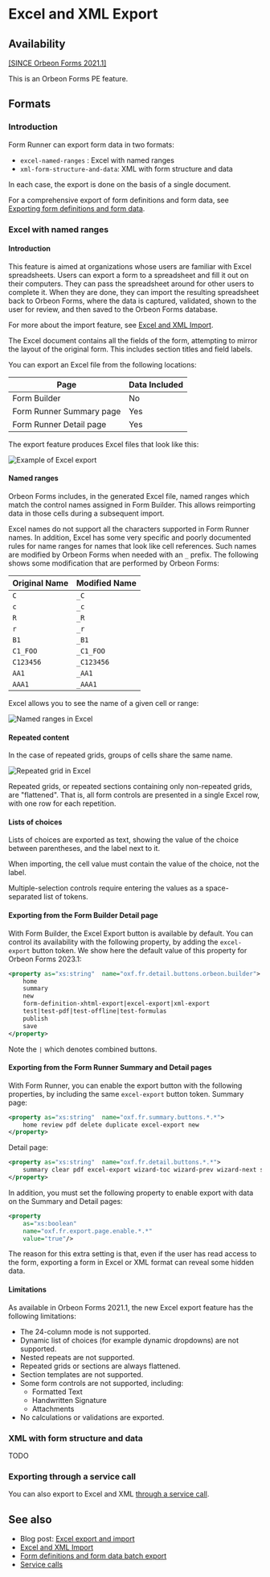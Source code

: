 # Excel and XML Export

## Availability

[\[SINCE Orbeon Forms 2021.1\]](/release-notes/orbeon-forms-2021.1.md)

This is an Orbeon Forms PE feature.

## Formats

### Introduction

Form Runner can export form data in two formats:

- `excel-named-ranges` : Excel with named ranges
- `xml-form-structure-and-data`: XML with form structure and data

In each case, the export is done on the basis of a single document.

For a comprehensive export of form definitions and form data, see [Exporting form definitions and form data](/form-runner/feature/exporting-form-definitions-and-form-data.md).

### Excel with named ranges

#### Introduction

This feature is aimed at organizations whose users are familiar with Excel spreadsheets. Users can export a form to a spreadsheet and fill it out on their computers. They can pass the spreadsheet around for other users to complete it. When they are done, they can import the resulting spreadsheet back to Orbeon Forms, where the data is captured, validated, shown to the user for review, and then saved to the Orbeon Forms database.

For more about the import feature, see [Excel and XML Import](/form-runner/feature/excel-xml-import.md).

The Excel document contains all the fields of the form, attempting to mirror the layout of the original form. This includes section titles and field labels.

You can export an Excel file from the following locations:

| Page                     | Data Included |
|--------------------------|---------------|
| Form Builder             | No            |
| Form Runner Summary page | Yes           |
| Form Runner Detail page  | Yes           |

The export feature produces Excel files that look like this:

![Example of Excel export](/form-builder/images/excel-export-export.png)

#### Named ranges

Orbeon Forms includes, in the generated Excel file, named ranges which match the control names assigned in Form Builder. This allows reimporting data in those cells during a subsequent import.

Excel names do not support all the characters supported in Form Runner names. In addition, Excel has some very specific and poorly documented rules for name ranges for names that look like cell references. Such names are modified by Orbeon Forms when needed with an `_` prefix. The following shows some modification that are performed by Orbeon Forms:

| Original Name | Modified Name |
|---------------|---------------|
| `C`           | `_C`          |
| `c`           | `_c`          |
| `R`           | `_R`          |
| `r`           | `_r`          |
| `B1`          | `_B1`         |
| `C1_FOO`      | `_C1_FOO`     |
| `C123456`     | `_C123456`    |
| `AA1`         | `_AA1`        |
| `AAA1`        | `_AAA1`       |

Excel allows you to see the name of a given cell or range:

![Named ranges in Excel](/form-builder/images/excel-export-ranges.png)

#### Repeated content

In the case of repeated grids, groups of cells share the same name.

![Repeated grid in Excel](/form-builder/images/excel-export-repeat-export.png)

Repeated grids, or repeated sections containing only non-repeated grids, are "flattened". That is, all form controls are presented in a single Excel row, with one row for each repetition.

#### Lists of choices

Lists of choices are exported as text, showing the value of the choice between parentheses, and the label next to it.

When importing, the cell value must contain the value of the choice, not the label.

Multiple-selection controls require entering the values as a space-separated list of tokens.

#### Exporting from the Form Builder Detail page

With Form Builder, the Excel Export button is available by default. You can control its availability with the following property, by adding the `excel-export` button token. We show here the default value of this property for Orbeon Forms 2023.1:

```xml
<property as="xs:string"  name="oxf.fr.detail.buttons.orbeon.builder">
    home
    summary
    new
    form-definition-xhtml-export|excel-export|xml-export
    test|test-pdf|test-offline|test-formulas
    publish
    save
</property>
```

Note the `|` which denotes combined buttons.

#### Exporting from the Form Runner Summary and Detail pages

With Form Runner, you can enable the export button with the following properties, by including the same `excel-export` button token. Summary page:

```xml
<property as="xs:string"  name="oxf.fr.summary.buttons.*.*">
    home review pdf delete duplicate excel-export new
</property>
```

Detail page:

```xml
<property as="xs:string"  name="oxf.fr.detail.buttons.*.*">
    summary clear pdf excel-export wizard-toc wizard-prev wizard-next save-final review
</property>
```

In addition, you must set the following property to enable export with data on the Summary and Detail pages:

```xml
<property
    as="xs:boolean"
    name="oxf.fr.export.page.enable.*.*"
    value="true"/>
```

The reason for this extra setting is that, even if the user has read access to the form, exporting a form in Excel or XML format can reveal some hidden data.

#### Limitations

As available in Orbeon Forms 2021.1, the new Excel export feature has the following limitations:

- The 24-column mode is not supported.
- Dynamic list of choices (for example dynamic dropdowns) are not supported.
- Nested repeats are not supported.
- Repeated grids or sections are always flattened.
- Section templates are not supported.
- Some form controls are not supported, including:
    - Formatted Text
    - Handwritten Signature
    - Attachments
- No calculations or validations are exported.

### XML with form structure and data

TODO

### Exporting through a service call

You can also export to Excel and XML [through a service call](/form-runner/link-embed/linking.md#paths).

[//]: # (TODO: merging of data)

## See also

- Blog post: [Excel export and import](https://blog.orbeon.com/2021/09/excel-export-and-import.html)
- [Excel and XML Import](/form-runner/feature/excel-xml-import.md)
- [Form definitions and form data batch export](/form-runner/feature/exporting-form-definitions-and-form-data.md)
- [Service calls](/form-runner/link-embed/linking.md)